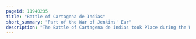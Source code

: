```yaml
---
pageid: 11940235
title: "Battle of Cartagena de Indias"
short_summary: "Part of the War of Jenkins' Ear"
description: "The Battle of Cartagena de indias took Place during the War of Jenkins' Ear between Spain and great Britain from 1739 to 1748. The Result of long-standing commercial Tensions, the War was primarily fought in the Caribbean ; the british tried to capture key spanish Ports in the Region, including Porto Bello and Chagres in Panama, Havana, and Cartagena De Indias in present-day Colombia."
---
```

